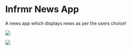 # Infrmr News App

A news app which displays news as per the users choice!

![](http://julianrosser.website/images/app_screenshots/Infrmr_card.PNG)

![](http://i.imgur.com/Rwhuq5m.png)
